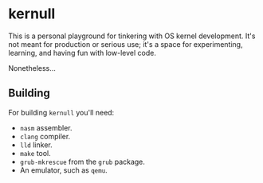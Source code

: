 # kernull
This is a personal playground for tinkering with OS kernel development. It's not meant for production or serious use; it's a space for experimenting, learning, and having fun with low-level code.

Nonetheless...
## Building
For building `kernull` you'll need:
- `nasm` assembler.
- `clang` compiler.
- `lld` linker.
- `make` tool.
- `grub-mkrescue` from the `grub` package.
- An emulator, such as `qemu`.
